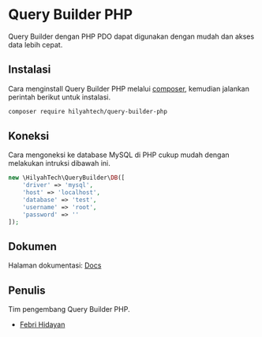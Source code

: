 # Query Builder PHP

Query Builder dengan PHP PDO dapat digunakan dengan mudah dan akses data lebih cepat.

## Instalasi
Cara menginstall Query Builder PHP melalui [composer](http://getcomposer.org), kemudian jalankan perintah berikut untuk instalasi.

```sh
composer require hilyahtech/query-builder-php
```

## Koneksi
Cara mengoneksi ke database MySQL di PHP cukup mudah dengan melakukan intruksi dibawah ini.

```php
new \HilyahTech\QueryBuilder\DB([
    'driver' => 'mysql',
    'host' => 'localhost',
    'database' => 'test',
    'username' => 'root',
    'password' => ''
]);
```

## Dokumen
Halaman dokumentasi: [Docs](https://github.com/hilyahtech/query-builder-php/blob/master/DOCS.md)

## Penulis
Tim pengembang Query Builder PHP.
- [Febri Hidayan](mailto:febrihidayan20@gmail.com)